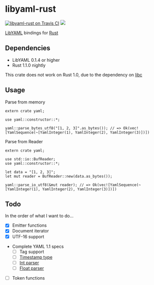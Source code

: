 libyaml-rust
============

[![libyaml-rust on Travis CI][travis-image]][travis]
[![](http://meritbadge.herokuapp.com/yaml)](https://crates.io/crates/yaml)

[travis-image]: https://travis-ci.org/kimhyunkang/libyaml-rust.png
[travis]: https://travis-ci.org/kimhyunkang/libyaml-rust

[LibYAML][libyaml-home] bindings for [Rust][rust-home]

[libyaml-home]: http://pyyaml.org/wiki/LibYAML
[rust-home]: http://www.rust-lang.org/

Dependencies
------------

* LibYAML 0.1.4 or higher
* Rust 1.1.0 nightly

This crate does not work on Rust 1.0, due to the dependency on [libc](https://github.com/rust-lang/libc)

Usage
-----

Parse from memory

~~~~ {.rust}
extern crate yaml;

use yaml::constructor::*;

yaml::parse_bytes_utf8("[1, 2, 3]".as_bytes()); // => Ok(vec![YamlSequence(~[YamlInteger(1), YamlInteger(2), YamlInteger(3)])])
~~~~

Parse from Reader

~~~~ {.rust}
extern crate yaml;

use std::io::BufReader;
use yaml::constructor::*;

let data = "[1, 2, 3]";
let mut reader = BufReader::new(data.as_bytes());

yaml::parse_io_utf8(&mut reader); // => Ok(vec![YamlSequence(~[YamlInteger(1), YamlInteger(2), YamlInteger(3)])])
~~~~

Todo
----

In the order of what I want to do...

- [x] Emitter functions
- [x] Document iterator
- [x] UTF-16 support
- Complete YAML 1.1 specs
  - [ ] Tag support
  - [ ] [Timestamp type](http://yaml.org/type/timestamp.html)
  - [ ] [Int parser](http://yaml.org/type/int.html)
  - [ ] [Float parser](http://yaml.org/type/float.html)
- [ ] Token functions
